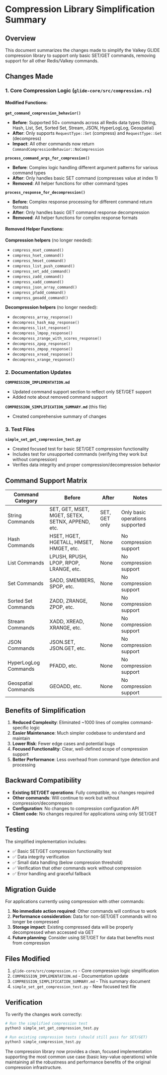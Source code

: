 # Compression Library Simplification Summary

## Overview

This document summarizes the changes made to simplify the Valkey GLIDE compression library to support only basic SET/GET commands, removing support for all other Redis/Valkey commands.

## Changes Made

### 1. Core Compression Logic (`glide-core/src/compression.rs`)

#### Modified Functions:

**`get_command_compression_behavior()`**
- **Before**: Supported 50+ commands across all Redis data types (String, Hash, List, Set, Sorted Set, Stream, JSON, HyperLogLog, Geospatial)
- **After**: Only supports `RequestType::Set` (compress) and `RequestType::Get` (decompress)
- **Impact**: All other commands now return `CommandCompressionBehavior::NoCompression`

**`process_command_args_for_compression()`**
- **Before**: Complex logic handling different argument patterns for various command types
- **After**: Only handles basic SET command (compresses value at index 1)
- **Removed**: All helper functions for other command types

**`process_response_for_decompression()`**
- **Before**: Complex response processing for different command return formats
- **After**: Only handles basic GET command response decompression
- **Removed**: All helper functions for complex response formats

#### Removed Helper Functions:

**Compression helpers** (no longer needed):
- `compress_mset_command()`
- `compress_hset_command()`
- `compress_hmset_command()`
- `compress_list_push_command()`
- `compress_set_add_command()`
- `compress_zadd_command()`
- `compress_xadd_command()`
- `compress_json_array_command()`
- `compress_pfadd_command()`
- `compress_geoadd_command()`

**Decompression helpers** (no longer needed):
- `decompress_array_response()`
- `decompress_hash_map_response()`
- `decompress_list_response()`
- `decompress_lmpop_response()`
- `decompress_zrange_with_scores_response()`
- `decompress_zpop_response()`
- `decompress_zmpop_response()`
- `decompress_xread_response()`
- `decompress_xrange_response()`

### 2. Documentation Updates

**`COMPRESSION_IMPLEMENTATION.md`**
- Updated command support section to reflect only SET/GET support
- Added note about removed command support

**`COMPRESSION_SIMPLIFICATION_SUMMARY.md`** (this file)
- Created comprehensive summary of changes

### 3. Test Files

**`simple_set_get_compression_test.py`**
- Created focused test for basic SET/GET compression functionality
- Includes test for unsupported commands (verifying they work but without compression)
- Verifies data integrity and proper compression/decompression behavior

## Command Support Matrix

| Command Category | Before | After | Notes |
|-----------------|--------|-------|-------|
| String Commands | SET, GET, MSET, MGET, SETEX, SETNX, APPEND, etc. | SET, GET only | Only basic operations supported |
| Hash Commands | HSET, HGET, HGETALL, HMSET, HMGET, etc. | None | No compression support |
| List Commands | LPUSH, RPUSH, LPOP, RPOP, LRANGE, etc. | None | No compression support |
| Set Commands | SADD, SMEMBERS, SPOP, etc. | None | No compression support |
| Sorted Set Commands | ZADD, ZRANGE, ZPOP, etc. | None | No compression support |
| Stream Commands | XADD, XREAD, XRANGE, etc. | None | No compression support |
| JSON Commands | JSON.SET, JSON.GET, etc. | None | No compression support |
| HyperLogLog Commands | PFADD, etc. | None | No compression support |
| Geospatial Commands | GEOADD, etc. | None | No compression support |

## Benefits of Simplification

1. **Reduced Complexity**: Eliminated ~1000 lines of complex command-specific logic
2. **Easier Maintenance**: Much simpler codebase to understand and maintain
3. **Lower Risk**: Fewer edge cases and potential bugs
4. **Focused Functionality**: Clear, well-defined scope of compression support
5. **Better Performance**: Less overhead from command type detection and processing

## Backward Compatibility

- **Existing SET/GET operations**: Fully compatible, no changes required
- **Other commands**: Will continue to work but without compression/decompression
- **Configuration**: No changes to compression configuration API
- **Client code**: No changes required for applications using only SET/GET

## Testing

The simplified implementation includes:
- ✅ Basic SET/GET compression functionality test
- ✅ Data integrity verification
- ✅ Small data handling (below compression threshold)
- ✅ Verification that other commands work without compression
- ✅ Error handling and graceful fallback

## Migration Guide

For applications currently using compression with other commands:

1. **No immediate action required**: Other commands will continue to work
2. **Performance consideration**: Data for non-SET/GET commands will no longer be compressed
3. **Storage impact**: Existing compressed data will be properly decompressed when accessed via GET
4. **Future planning**: Consider using SET/GET for data that benefits most from compression

## Files Modified

1. `glide-core/src/compression.rs` - Core compression logic simplification
2. `COMPRESSION_IMPLEMENTATION.md` - Documentation update
3. `COMPRESSION_SIMPLIFICATION_SUMMARY.md` - This summary document
4. `simple_set_get_compression_test.py` - New focused test file

## Verification

To verify the changes work correctly:

```bash
# Run the simplified compression test
python3 simple_set_get_compression_test.py

# Run existing compression tests (should still pass for SET/GET)
python3 simple_compression_test.py
```

The compression library now provides a clean, focused implementation supporting the most common use case (basic key-value operations) while maintaining all the robustness and performance benefits of the original compression infrastructure.
